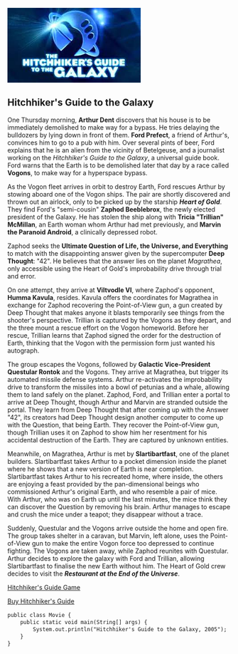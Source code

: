 ![HHGG Logo](/HHGG.jpg)

Hitchhiker's Guide to the Galaxy
--------------------------------
One Thursday morning, **Arthur Dent** discovers that his house is to be immediately demolished to make way for a bypass. He tries delaying the bulldozers by lying down in front of them. **Ford Prefect**, a friend of Arthur's, convinces him to go to a pub with him. Over several pints of beer, Ford explains that he is an alien from the vicinity of Betelgeuse, and a journalist working on the *Hitchhiker's Guide to the Galaxy*, a universal guide book. Ford warns that the Earth is to be demolished later that day by a race called **Vogons**, to make way for a hyperspace bypass.

As the Vogon fleet arrives in orbit to destroy Earth, Ford rescues Arthur by stowing aboard one of the Vogon ships. The pair are shortly discovered and thrown out an airlock, only to be picked up by the starship __*Heart of Gold*__. They find Ford's "semi-cousin" **Zaphod Beeblebrox**, the newly elected president of the Galaxy. He has stolen the ship along with **Tricia "Trillian" McMillan**, an Earth woman whom Arthur had met previously, and **Marvin the Paranoid Android**, a clinically depressed robot.

Zaphod seeks the **Ultimate Question of Life, the Universe, and Everything** to match with the disappointing answer given by the supercomputer **Deep Thought**: "42". He believes that the answer lies on the planet *Magrathea*, only accessible using the Heart of Gold's improbability drive through trial and error.

On one attempt, they arrive at **Viltvodle VI**, where Zaphod's opponent, **Humma Kavula**, resides. Kavula offers the coordinates for Magrathea in exchange for Zaphod recovering the Point-of-View gun, a gun created by Deep Thought that makes anyone it blasts temporarily see things from the shooter's perspective. Trillian is captured by the Vogons as they depart, and the three mount a rescue effort on the Vogon homeworld. Before her rescue, Trillian learns that Zaphod signed the order for the destruction of Earth, thinking that the Vogon with the permission form just wanted his autograph.

The group escapes the Vogons, followed by **Galactic Vice-President Questular Rontok** and the Vogons. They arrive at Magrathea, but trigger its automated missile defense systems. Arthur re-activates the improbability drive to transform the missiles into a bowl of petunias and a whale, allowing them to land safely on the planet. Zaphod, Ford, and Trillian enter a portal to arrive at Deep Thought, though Arthur and Marvin are stranded outside the portal. They learn from Deep Thought that after coming up with the Answer "42", its creators had Deep Thought design another computer to come up with the Question, that being Earth. They recover the Point-of-View gun, though Trillian uses it on Zaphod to show him her resentment for his accidental destruction of the Earth. They are captured by unknown entities.

Meanwhile, on Magrathea, Arthur is met by **Slartibartfast**, one of the planet builders. Slartibartfast takes Arthur to a pocket dimension inside the planet where he shows that a new version of Earth is near completion. Slartibartfast takes Arthur to his recreated home, where inside, the others are enjoying a feast provided by the pan-dimensional beings who commissioned Arthur's original Earth, and who resemble a pair of mice. With Arthur, who was on Earth up until the last minutes, the mice think they can discover the Question by removing his brain. Arthur manages to escape and crush the mice under a teapot; they disappear without a trace.

Suddenly, Questular and the Vogons arrive outside the home and open fire. The group takes shelter in a caravan, but Marvin, left alone, uses the Point-of-View gun to make the entire Vogon force too depressed to continue fighting. The Vogons are taken away, while Zaphod reunites with Questular. Arthur decides to explore the galaxy with Ford and Trillian, allowing Slartibartfast to finalise the new Earth without him. The Heart of Gold crew decides to visit the *__Restaurant at the End of the Universe__*.

[Hitchhiker's Guide Game](https://www.bbc.co.uk/programmes/articles/1g84m0sXpnNCv84GpN2PLZG/the-game-30th-anniversary-edition)

[Buy Hitchhiker's Guide](https://www.amazon.com/Hitchhikers-Guide-Galaxy-Douglas-Adams/dp/0345391802)

    public class Movie {
        public static void main(String[] args) {
            System.out.println("Hitchhiker's Guide to the Galaxy, 2005");
        }
    }